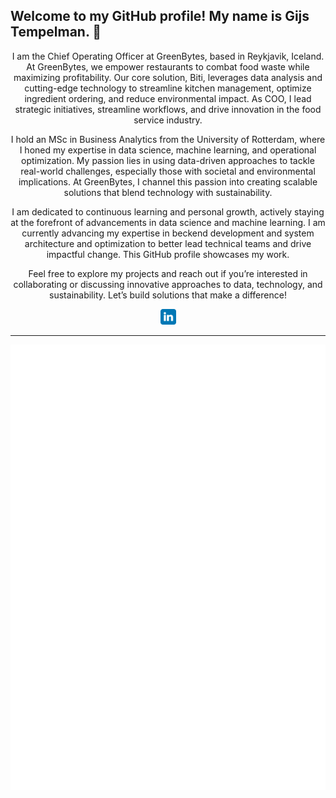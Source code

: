 
<p align="center"> 
  <h2>Welcome to my GitHub profile! My name is Gijs Tempelman. 👋
  </h2> 
  <p align="center">I am the Chief Operating Officer at GreenBytes, based in Reykjavik, Iceland. At GreenBytes, we empower restaurants to combat food waste while maximizing profitability. Our core solution, Biti, leverages data analysis and cutting-edge technology to streamline kitchen management, optimize ingredient ordering, and reduce environmental impact. As COO, I lead strategic initiatives, streamline workflows, and drive innovation in the food service industry. 
  </p>
  <p align="center">I hold an MSc in Business Analytics from the University of Rotterdam, where I honed my expertise in data science, machine learning, and operational optimization. My passion lies in using data-driven approaches to tackle real-world challenges, especially those with societal and environmental implications. At GreenBytes, I channel this passion into creating scalable solutions that blend technology with sustainability. 
  </p> 
  <p align="center">I am dedicated to continuous learning and personal growth, actively staying at the forefront of advancements in data science and machine learning. I am currently advancing my expertise in beckend development and system architecture and optimization to better lead technical teams and drive impactful change. This GitHub profile showcases my work. 
  </p> 
  <p align="center">Feel free to explore my projects and reach out if you’re interested in collaborating or discussing innovative approaches to data, technology, and sustainability. Let’s build solutions that make a difference! 
  </p> 
  <p align="center"><a href="https://www.linkedin.com/in/gijs-tempelman-640128217/"><img src="https://github.com/gijstemp/gijstemp/blob/main/linkedin.svg" height=25> 
  </p> 
    <hr>

<p align="center"><img src="/github-metrics.svg" alt="Metrics" width="600"></p>

